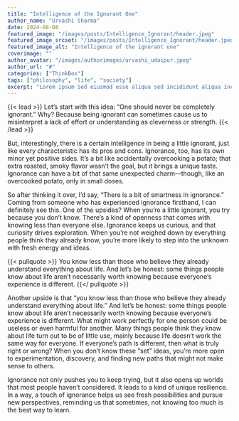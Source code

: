 ```yaml
---
title: "Intelligence of the Ignorant One"
author_name: "Urvashi Sharma"
date: 2024-08-08
featured_image: "/images/posts/Intelligence_Ignorant/header.jpeg"
featured_image_srcset: "/images/posts/Intelligence_Ignorant/header.jpeg 2100w, /images/posts/view_viewer/header.jpeg 1050w"
featured_image_alt: "Intelligence of the ignorant one"
coverimage: ""
author_avatar: "/images/authorimages/urvashi_udaipur.jpeg"
author_url: "#"
categories: ["ThinkBox"]
tags: ["philosophy", "life", "society"]
excerpt: "Lorem ipsum Sed eiusmod esse aliqua sed incididunt aliqua incididunt mollit id..."
---
```

{{< lead >}}
Let’s start with this idea: “One should never be completely ignorant.” Why? Because being ignorant can sometimes cause us to misinterpret a lack of effort or understanding as cleverness or strength.
{{< /lead >}}

But, interestingly, there is a certain intelligence in being a little ignorant, just like every characteristic has its pros and cons. Ignorance, too, has its own minor yet positive sides. It’s a bit like accidentally overcooking a potato; that extra roasted, smoky flavor wasn’t the goal, but it brings a unique taste. Ignorance can have a bit of that same unexpected charm—though, like an overcooked potato, only in small doses.

So after thinking it over, I’d say, “There is a bit of smartness in ignorance.” Coming from someone who has experienced ignorance firsthand, I can definitely see this. One of the upsides? When you’re a little ignorant, you try because you don’t know. There’s a kind of openness that comes with knowing less than everyone else. Ignorance keeps us curious, and that curiosity drives exploration. When you’re not weighed down by everything people think they already know, you’re more likely to step into the unknown with fresh energy and ideas.

{{< pullquote >}}
You know less than those who believe they already understand everything about life. And let’s be honest: some things people know about life aren’t necessarily worth knowing because everyone’s experience is different.
{{</ pullquote >}}

Another upside is that “you know less than those who believe they already understand everything about life.” And let’s be honest: some things people know about life aren’t necessarily worth knowing because everyone’s experience is different. What might work perfectly for one person could be useless or even harmful for another. Many things people think they know about life turn out to be of little use, mainly because life doesn’t work the same way for everyone. If everyone’s path is different, then what is truly right or wrong? When you don’t know these “set” ideas, you’re more open to experimentation, discovery, and finding new paths that might not make sense to others.

Ignorance not only pushes you to keep trying, but it also opens up worlds that most people haven’t considered. It leads to a kind of unique resilience. In a way, a touch of ignorance helps us see fresh possibilities and pursue new perspectives, reminding us that sometimes, not knowing too much is the best way to learn.
